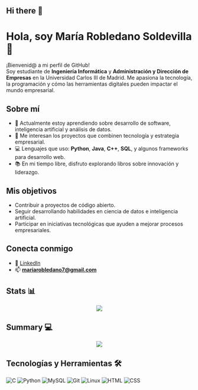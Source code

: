 ## Hi there 👋

# Hola, soy María Robledano Soldevilla 👋

¡Bienvenid@ a mi perfil de GitHub!  
Soy estudiante de **Ingeniería Informática** y **Administración y Dirección de Empresas** en la Universidad Carlos III de Madrid. Me apasiona la tecnología, la programación y cómo las herramientas digitales pueden impactar el mundo empresarial.

## Sobre mí
- 🌱 Actualmente estoy aprendiendo sobre desarrollo de software, inteligencia artificial y análisis de datos.
- 🚀 Me interesan los proyectos que combinen tecnología y estrategia empresarial.
- 💻 Lenguajes que uso: **Python**, **Java**, **C++**, **SQL**, y algunos frameworks para desarrollo web.
- 📚 En mi tiempo libre, disfruto explorando libros sobre innovación y liderazgo.

## Mis objetivos
- Contribuir a proyectos de código abierto.
- Seguir desarrollando habilidades en ciencia de datos e inteligencia artificial.
- Participar en iniciativas tecnológicas que ayuden a mejorar procesos empresariales.

## Conecta conmigo
- 💼 [LinkedIn](https://www.linkedin.com/in/mar%C3%ADa-robledano-47691333b/) 
- 📫 **mariarobledano7@gmail.com**


## Stats 📊
<!-- ![Stats](http://github-profile-summary-cards.vercel.app/api/cards/stats?username=mariarobledano&theme=cobalt) -->
<p align="center">
  <img align="center" src="http://github-profile-summary-cards.vercel.app/api/cards/repos-per-language?username=mariarobledano&theme=cobalt">
</p>

## Summary 💻
<p align="center">
  <img align="center" src="https://github-profile-summary-cards.vercel.app/api/cards/profile-details?username=mariarobledano&theme=cobalt">
</p>


## Tecnologías y Herramientas 🛠️

<p align="left">
    <img src="https://skillicons.dev/icons?i=c" alt="C" />
    <img src="https://skillicons.dev/icons?i=python" alt="Python" />
    <img src="https://skillicons.dev/icons?i=mysql" alt="MySQL" />
    <img src="https://skillicons.dev/icons?i=git" alt="Git" />
    <img src="https://skillicons.dev/icons?i=linux" alt="Linux" />
    <img src="https://skillicons.dev/icons?i=html" alt="HTML" />
    <img src="https://skillicons.dev/icons?i=css" alt="CSS" />
</p>

